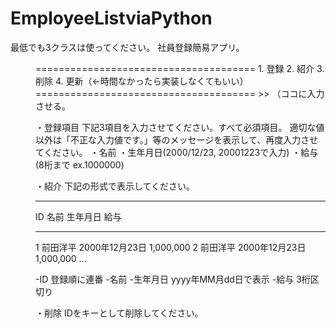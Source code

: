 # EmployeeListviaPython

最低でも3クラスは使ってください。
社員登録簡易アプリ。

<MENU>
======================================
1. 登録
2. 紹介
3. 削除
4. 更新（←時間なかったら実装しなくてもいい）
======================================
>> （ココに入力させる。


・登録項目
下記3項目を入力させてください。すべて必須項目。
適切な値以外は「不正な入力値です。」等のメッセージを表示して、再度入力させてください。
・名前
・生年月日(2000/12/23, 20001223で入力)
・給与(8桁まで ex.1000000)

・紹介
下記の形式で表示してください。
*******************************************************************
ID      名前               生年月日               給与
*******************************************************************
1    前田洋平          2000年12月23日     1,000,000
2    前田洋平          2000年12月23日     1,000,000
…

-ID 登録順に連番
-名前
-生年月日 yyyy年MM月dd日で表示
-給与 3桁区切り

・削除
IDをキーとして削除してください。
